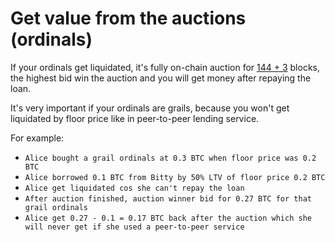 # Get value from the auctions (ordinals)

If your ordinals get liquidated, it's fully on-chain auction for [144 + 3](../../faq/what-is-144-+-3-blocks-ordinals-auction.md) blocks, the highest bid win the auction and you will get money after repaying the loan.

It's very important if your ordinals are grails, because you won't get liquidated by floor price like in peer-to-peer lending service.

For example:

* `Alice bought a grail ordinals at 0.3 BTC when floor price was 0.2 BTC`
* `Alice borrowed 0.1 BTC from Bitty by 50% LTV of floor price 0.2 BTC`
* `Alice get liquidated cos she can't repay the loan`
* `After auction finished, auction winner bid for 0.27 BTC for that grail ordinals`
* `Alice get 0.27 - 0.1 = 0.17 BTC back after the auction which she will never get if she used a peer-to-peer service`

